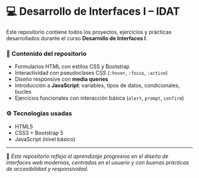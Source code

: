 # 💻 Desarrollo de Interfaces I – IDAT

Este repositorio contiene todos los proyectos, ejercicios y prácticas desarrollados durante el curso **Desarrollo de Interfaces I**.

### 🚀 Contenido del repositorio
- Formularios HTML con estilos CSS y Bootstrap
- Interactividad con pseudoclases CSS (`:hover`, `:focus`, `:active`)
- Diseño responsive con **media queries**
- Introducción a **JavaScript**: variables, tipos de datos, condicionales, bucles
- Ejercicios funcionales con interacción básica (`alert`, `prompt`, `confirm`)

### ⚙️ Tecnologías usadas
- HTML5
- CSS3 + Bootstrap 5
- JavaScript (nivel básico)

---

📌 *Este repositorio refleja el aprendizaje progresivo en el diseño de interfaces web modernas, centradas en el usuario y con buenas prácticas de accesibilidad y responsividad.*
